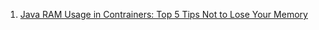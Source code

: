 1. [Java RAM Usage in Contrainers: Top 5 Tips Not to Lose Your Memory](https://github.com/Nexile23/Jelastic_CirrusGrid/blob/Tips-and-Tricks/Java%20RAM%20Usage%20in%20Containers:%20Top%205%20Tips%20Not%20to%20Lose%20Your%20Memory.md)
